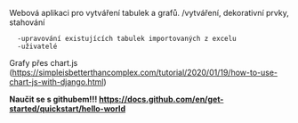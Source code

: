 Webová aplikaci pro vytváření tabulek a grafů. /vytváření, dekorativní prvky, stahování
      
      -upravování existujících tabulek importovaných z excelu
      -uživatelé
      

Grafy přes chart.js (https://simpleisbetterthancomplex.com/tutorial/2020/01/19/how-to-use-chart-js-with-django.html)


****Naučit se s githubem!!! https://docs.github.com/en/get-started/quickstart/hello-world****
